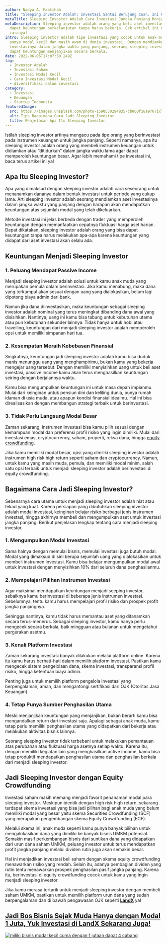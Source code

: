 ```yaml
---
author: Nadya A. Faatihah
title: "Sleeping Investor Adalah: Investasi Santai Berujung Cuan, Ini Caranya!"
metaTitle: Sleeping Investor Adalah Cara Investasi Jangka Panjang Menjanjikan
metaDescription: Sleeping investor adalah orang yang beli aset investasi untuk
  dapat keuntungan berkelanjutan tanpa harus bekerja. Cek artikel ini untuk tahu
  caranya!
intro: Sleeping investor adalah tipe investasi yang cocok untuk anak muda yang
  punya modal kecil dan masih awam di dunia investasi. Dengan mendiamkan aset
  investasinya dalam jangka waktu yang panjang, seorang sleeping investor bisa
  dapat keuntungan menjanjikan secara berkala.
date: 2022-06-06T17:07:50.249Z
tag:
  - Investor Adalah
  - Investasi Saham
  - Investasi Modal Kecil
  - Cara Investasi Modal Kecil
  - diversifikasi dalam investasi
category:
  - Investasi
  - Keuangan
  - Startup Indonesia
featuredImage:
  src: https://images.unsplash.com/photo-1590530294835-cb060f18a970?ixlib=rb-1.2.1&ixid=MnwxMjA3fDB8MHxwaG90by1wYWdlfHx8fGVufDB8fHx8&auto=format&fit=crop&w=870&q=80
  alt: Tips Bagaimana Cara Jadi Sleeping Investor
  title: Penjelasan Apa Itu Sleeping Investor
---
```

<!--StartFragment-->

Istilah sleeping investor artinya mengacu pada tipe orang yang berinvestasi pada instrumen keuangan untuk jangka panjang. Seperti namanya, apa itu sleeping investor adalah orang yang membeli instrumen keuangan untuk didiamkan atau “ditidurkan” dalam jangka waktu lama agar dapat memperoleh keuntungan besar. Agar lebih memahami tipe investasi ini, baca terus artikel ini ya!

## Apa Itu Sleeping Investor?

Apa yang dimaksud dengan sleeping investor adalah cara seseorang untuk menanamkan dananya dalam bentuk investasi untuk periode yang cukup lama. Arti sleeping investor adalah seorang mendiamkan aset investasinya dalam jangka waktu yang panjang dengan harapan akan mendapatkan keuntungan atas sejumlah modal yang telah dikeluarkan.

Metode investasi ini jelas berbeda dengan trader yang memperoleh keuntungan dengan memanfaatkan cepatnya fluktuasi harga aset harian. Dapat dikatakan, sleeping investor adalah orang yang bisa dapat keuntungan tanpa harus melakukan apa-apa karena keuntungan yang didapat dari aset investasi akan selalu ada.

## Keuntungan Menjadi Sleeping Investor

### 1. Peluang Mendapat Passive Income 

Menjadi sleeping investor adalah solusi untuk kamu anak muda yang merupakan pemula dalam berinvestasi. Jika kamu menabung, maka dana yang terkumpul akan sesuai dengan uang yang dialokasikan, belum lagi dipotong biaya admin dari bank. 

Namun jika dana diinvestasikan, maka keuntungan sebagai sleeping investor adalah nominal yang terus meningkat dibanding dana awal yang disisihkan. Nantinya, uang ini kamu bisa tabung untuk kebutuhan utama atau pun kebutuhan sekunder lainnya. Tidak hanya untuk hobi atau travelling, keuntungan dari menjadi sleeping investor adalah memperoleh opsi untuk memiliki simpanan hari tua.

### 2. Kesempatan Meraih Kebebasan Finansial

Singkatnya, keuntungan jadi sleeping investor adalah kamu bisa duduk manis menunggu uang yang menghampirimu, bukan kamu yang bekerja mengejar uang tersebut. Dengan memiliki menyisihkan uang untuk beli aset investasi, passive income kamu akan terus menghasilkan keuntungan seiring dengan berjalannya waktu.

Kamu bisa mengumpulkan keuntungan ini untuk masa depan impianmu. Mulai dari keinginan untuk pensiun dini dan keliling dunia, punya rumah idaman di usia muda, atau apapun kondisi finansial idealmu. Hal ini bisa direalisasikan dengan membangun strategi terbaik untuk berinvestasi.

### 3. Tidak Perlu Langsung Modal Besar

Zaman sekarang, instrumen investasi bisa kamu pilih sesuai dengan kemampuan modal dan preferensi profil risiko yang ingin dimiliki. Mulai dari investasi emas, cryptocurrency, saham, properti, reksa dana, hingga [equity crowdfunding](https://landx.id/).

Jika kamu memiliki modal besar, opsi yang dimiliki sleeping investor adalah instrumen high risk high return seperti saham dan cryptocurrency. Namun, untuk kamu yang masih muda, pemula, dan memiliki modal minim, salah satu opsi terbaik untuk menjadi sleeping investor adalah berinvestasi di equity crowdfunding.

## Bagaimana Cara Jadi Sleeping Investor?

Sebenarnya cara utama untuk menjadi sleeping investor adalah niat atau tekad yang kuat. Karena persiapan yang dibutuhkan sleeping investor adalah modal investasi, keinginan belajar risiko berbagai jenis instrumen investasi, hingga akhirnya membeli dan mengumpulkan aset untuk investasi jangka panjang. Berikut penjelasan lengkap tentang cara menjadi sleeping investor.

### 1. Mengumpulkan Modal Investasi

Sama halnya dengan memulai bisnis, memulai investasi juga butuh modal. Modal yang dimaksud di sini berupa sejumlah uang yang dialokasikan untuk membeli instrumen investasi. Kamu bisa belajar mengumpulkan modal awal untuk investasi dengan menyisihkan 10% dari seluruh dana penghasilanmu. 

### 2. Mempelajari Pilihan Instrumen Investasi

Agar maksimal mendapatkan keuntungan menjadi seeping investor, sebaiknya kamu berinvestasi di beberapa jenis instrumen investasi. Sebelumnya, tentu kamu harus mempelajari profil risiko dan prospek profit jangka panjangnya. 

Sehingga nantinya, kamu tidak harus memantau aset yang ditanamkan secara terus-menerus. Sebagai sleeping investor, kamu hanya perlu mengecek secara berkala, baik mingguan atau bulanan untuk mengetahui pergerakan asetmu.

### 3. Kenali Platform Investasi

Zaman sekarang investasi banyak dilakukan melalui platform online. Karena itu kamu harus berhati-hati dalam memilih platform investasi. Pastikan kamu mengecek sistem pengelolaan dana, skema investasi, transparansi profil risiko, hingga ketentuan biaya admin. 

Penting juga untuk memilih platform pengelola investasi yang berpengalaman, aman, dan mengantongi sertifikasi dari OJK (Otoritas Jasa Keuangan). 

### 4. Tetap Punya Sumber Penghasilan Utama

Meski menjanjikan keuntungan yang menjanjikan, bukan berarti kamu bisa mengandalkan return dari investasi saja. Apalagi sebagai anak muda, kamu tetap perlu memiliki penghasilan utama yang didapatkan dari bekerja atau melakukan aktivitas bisnis lainnya. 

Seorang sleeping investor tidak terbebani untuk melakukan pemantauan atas perubahan atau fluktuasi harga asetnya setiap waktu. Karena itu, dengan memiliki kegiatan lain yang menghasilkan active income, kamu bisa tetap produktif mendapatkan penghasilan utama dan penghasilan berkala dari menjadi sleeping investor.

## Jadi Sleeping Investor dengan Equity Crowdfunding

Investasi saham masih memang menjadi favorit penanaman modal para sleeping investor. Meskipun identik dengan high risk high return, sekarang terdapat skema investasi yang bisa jadi pilihan bagi anak muda yang belum memiliki modal yang besar yaitu skema Securities Crowdfunding (SCF) yang merupakan pengembangan skema Equity Crowdfunding (ECF).

Melalui skema ini, anak muda seperti kamu punya banyak pilihan untuk mengalokasikan dana yang dimiliki ke banyak bisnis UMKM potensial. Semakin masif perkembangan bisnis dari suntikan dana yang didapatkan dari urun dana saham UMKM, peluang investor untuk terus mendapatkan profit jangka panjang melalui dividen rutin juga akan semakin besar. 

Hal ini menjadikan investasi beli saham dengan skema equity crowdfunding menawarkan risiko yang rendah. Selain itu, adanya pembagian dividen yang rutin tentu menawarkan prospek penghasilan pasif jangka panjang. Karena itu, berinvestasi di equity crowdfunding cocok untuk kamu yang ingin menjadi sleeping investor

Jika kamu merasa tertarik untuk menjadi sleeping investor dengan membeli saham UMKM, pastikan untuk memilih platform urun dana yang sudah berpengalaman dan di bawah pengawasan OJK seperti **[LandX](https://landx.id/)** ya!

## [Jadi Bos Bisnis Sejak Muda Hanya dengan Modal 1 Juta, Yuk Investasi di LandX Sekarang Juga!](https://landx.id/?utm_source=Blog&utm_medium=organic+keyword&utm_campaign=blog&utm_id=Blog)

<!--StartFragment-->

[![miliki bisnis modal kecil cuma dengan 1 jutaan dapat 4 cabang ](https://accountgram-production.sfo2.cdn.digitaloceanspaces.com/landx_ghost/2021/11/jadi-owner-bisnis-hanya-1-jutaan-dengan-cuan-yang-sangat-menjanjikan.png)](https://landx.id/?utm_source=Blog&utm_medium=organic+keyword&utm_campaign=blog&utm_id=Blog)

<!--EndFragment-->